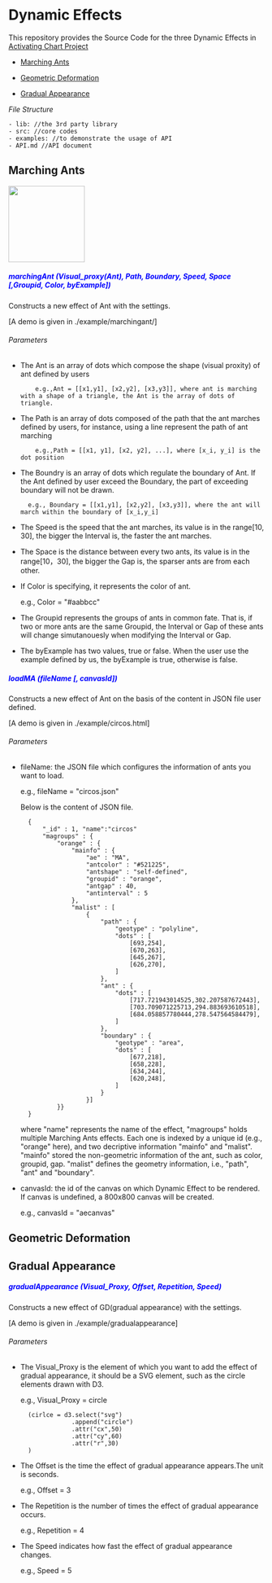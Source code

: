 # Dynamic Effects

This repository provides the Source Code for the three Dynamic Effects in [Activating Chart Project](https://vizgroup.github.io/activateviz/)

- [Marching Ants](#marching-ants)

- [Geometric Deformation](#geometric-deformation)

- [Gradual Appearance](#gradual-appearance)

*File Structure*

	- lib: //the 3rd party library
	- src: //core codes 
	- examples: //to demonstrate the usage of API
	- API.md //API document
	

## Marching Ants

<img src="https://github.com/vizgroup/DataDrivenEffect/blob/master/rc/marchingant.png" height="150">

#####  <span style="color:blue">marchingAnt (Visual_proxy(Ant), Path, Boundary, Speed, Space [,Groupid, Color, byExample]) </span>
Constructs a new effect of Ant with the settings. 

[A demo is given in ./example/marchingant/]

###### Parameters

- The Ant is an array of dots which compose the shape (visual proxity) of ant defined by users
	
		  e.g.,Ant = [[x1,y1], [x2,y2], [x3,y3]], where ant is marching with a shape of a triangle, the Ant is the array of dots of triangle. 

- The Path is an array of dots composed of the path that the ant marches defined by users, for instance, using a line represent the path of ant marching  

		  e.g.,Path = [[x1, y1], [x2, y2], ...], where [x_i, y_i] is the dot position
  
- The Boundry is an array of dots which regulate the boundary of Ant. If the Ant defined by user exceed the Boundary, the part of exceeding boundary will not be drawn.

		e.g., Boundary = [[x1,y1], [x2,y2], [x3,y3]], where the ant will march within the boundary of [x_i,y_i] 

- The Speed is the speed that the ant marches, its value is in the range[10, 30], the bigger the Interval is, the faster the ant marches. 



- The Space is the distance between every two ants, its value is in the range[10，30], the bigger the Gap is, the sparser ants are from each other. 


- If Color is specifying, it represents the color of ant. 


 	 e.g., Color = "#aabbcc"

- The Groupid represents the groups of ants in common fate. That is, if two or more ants are the same Groupid, the Interval or Gap of these ants will change simutanouesly when modifying the Interval or Gap. 

- The byExample has two values, true or false. When the user use the example defined by us, the byExample is true, otherwise is false.   


##### <span style="color:blue"> loadMA (fileName [, canvasId]) </span>
Constructs a new effect of Ant on the basis of the content in JSON file user defined.

[A demo is given in ./example/circos.html]

###### Parameters
- fileName: the JSON file which configures the information of ants you want to load. 

	e.g., fileName = "circos.json"

	Below is the content of JSON file.

    
	    {
	        "_id" : 1, "name":"circos"
	        "magroups" : {
	            "orange" : {
	                "mainfo" : {
	                    "ae" : "MA",
	                    "antcolor" : "#521225",
	                    "antshape" : "self-defined",
	                    "groupid" : "orange",
	                    "antgap" : 40,
	                    "antinterval" : 5
	                },
	                "malist" : [ 
	                    {
	                        "path" : {
	                            "geotype" : "polyline",
	                            "dots" : [ 
	                                [693,254], 
	                                [670,263], 
	                                [645,267], 
	                                [626,270], 
	                            ]
	                        },
	                        "ant" : {
	                            "dots" : [ 
	                                [717.721943014525,302.207587672443], 
	                                [703.709071225713,294.883693610518], 
	                                [684.058857780444,278.547564584479],
	                            ]
	                        },
	                        "boundary" : {
	                            "geotype" : "area",
	                            "dots" : [ 
	                                [677,218], 
	                                [658,228], 
	                                [634,244], 
	                                [620,248], 
	                            ]
	                        }
	                    }]
	            }}
	    }

  
	where "name" represents the name of the effect, "magroups" holds multiple Marching Ants effects. Each one is indexed by a unique id (e.g., "orange" here), and two decriptive information "mainfo" and "malist". "mainfo" stored the non-geometric information of the ant, such as color, groupid, gap. "malist" defines the geometry information, i.e., "path", "ant" and "boundary".


- canvasId: the id of the canvas on which Dynamic Effect to be rendered. If canvas is undefined, a 800x800 canvas will be created.

	e.g., canvasId = "aecanvas"


## Geometric Deformation



## Gradual Appearance

#####  <span style="color:blue">gradualAppearance (Visual_Proxy, Offset, Repetition, Speed) </span>
Constructs a new effect of GD(gradual appearance) with the settings. 

[A demo is given in ./example/gradualappearance]

###### Parameters
- The Visual_Proxy is the element of which you want to add the effect of gradual appearance, it should be a SVG element, such as the circle elements drawn with D3.

	e.g., Visual_Proxy = circle

		(cirlce = d3.select("svg")
					.append("circle")
					.attr("cx",50)
					.attr("cy",60)
					.attr("r",30)
		)

- The Offset is the time the effect of gradual appearance appears.The unit is seconds.

	e.g., Offset = 3

- The Repetition is the number of times the effect of gradual appearance occurs.

	e.g., Repetition = 4

- The Speed indicates how fast the effect of gradual appearance changes.

	e.g., Speed = 5  
